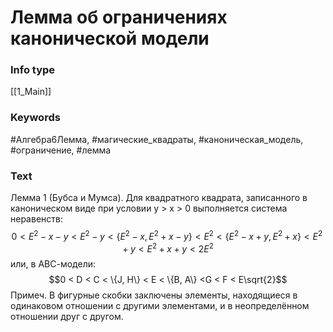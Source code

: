 # Лемма об ограничениях канонической модели
### Info type
[[1_Main]]
### Keywords
#Алгебра6Лемма, #магические_квадраты, #каноническая_модель, #ограничение, #лемма
### Text
Лемма 1 (Бубса и Мумса). Для квадратного квадрата, записанного в каноническом виде при условии y > x > 0 выполняется система неравенств:
$$0 < E^2 - x - y < E^2 - y < \{E^2 - x, E^2 + x - y\} < E^2 < \{E^2 - x + y, E^2 + x\} < E^2 + y < E^2 + x + y < 2E^2$$
или, в АВС-модели:
$$0 < D < C < \{J, H\} < E < \{B, A\} <G < F < E\sqrt{2}$$
Примеч. В фигурные скобки заключены элементы, находящиеся в одинаковом отношении с другими элементами, и в неопределённом отношении друг с другом.